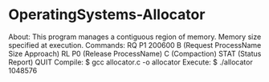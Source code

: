 # OperatingSystems-Allocator

About: This program manages a contiguous region of memory.
   		 Memory size specified at execution.
Commands: RQ P1 200600 B (Request ProcessName Size Approach)
   		    RL P0 (Release ProcessName)
   		    C (Compaction)
   		  	STAT (Status Report)
   		  	QUIT
Compile: $ gcc allocator.c -o allocator
Execute: $ ./allocator 1048576
